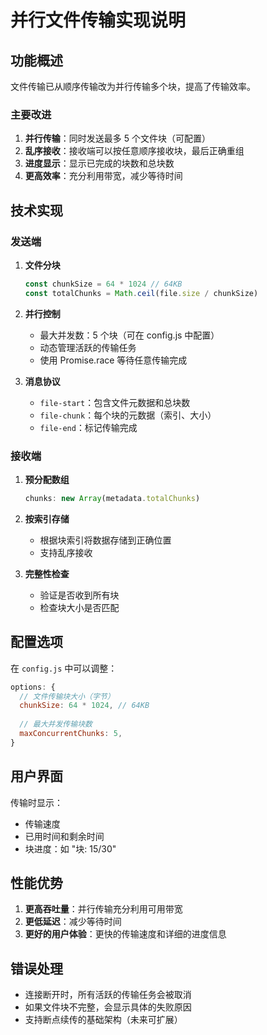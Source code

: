 # 并行文件传输实现说明

## 功能概述

文件传输已从顺序传输改为并行传输多个块，提高了传输效率。

### 主要改进

1. **并行传输**：同时发送最多 5 个文件块（可配置）
2. **乱序接收**：接收端可以按任意顺序接收块，最后正确重组
3. **进度显示**：显示已完成的块数和总块数
4. **更高效率**：充分利用带宽，减少等待时间

## 技术实现

### 发送端

1. **文件分块**
   ```javascript
   const chunkSize = 64 * 1024 // 64KB
   const totalChunks = Math.ceil(file.size / chunkSize)
   ```

2. **并行控制**
   - 最大并发数：5 个块（可在 config.js 中配置）
   - 动态管理活跃的传输任务
   - 使用 Promise.race 等待任意传输完成

3. **消息协议**
   - `file-start`：包含文件元数据和总块数
   - `file-chunk`：每个块的元数据（索引、大小）
   - `file-end`：标记传输完成

### 接收端

1. **预分配数组**
   ```javascript
   chunks: new Array(metadata.totalChunks)
   ```

2. **按索引存储**
   - 根据块索引将数据存储到正确位置
   - 支持乱序接收

3. **完整性检查**
   - 验证是否收到所有块
   - 检查块大小是否匹配

## 配置选项

在 `config.js` 中可以调整：

```javascript
options: {
  // 文件传输块大小（字节）
  chunkSize: 64 * 1024, // 64KB
  
  // 最大并发传输块数
  maxConcurrentChunks: 5,
}
```

## 用户界面

传输时显示：
- 传输速度
- 已用时间和剩余时间
- 块进度：如 "块: 15/30"

## 性能优势

1. **更高吞吐量**：并行传输充分利用可用带宽
2. **更低延迟**：减少等待时间
3. **更好的用户体验**：更快的传输速度和详细的进度信息

## 错误处理

- 连接断开时，所有活跃的传输任务会被取消
- 如果文件块不完整，会显示具体的失败原因
- 支持断点续传的基础架构（未来可扩展） 